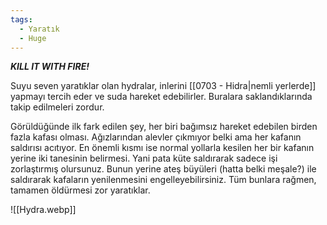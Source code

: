 ```yaml
---
tags:
  - Yaratık
  - Huge
---  
```

  
***KILL IT WITH FIRE!***  
  
Suyu seven yaratıklar olan hydralar, inlerini [[0703 - Hidra|nemli yerlerde]] yapmayı tercih eder ve suda hareket edebilirler. Buralara saklandıklarında takip edilmeleri zordur.  
  
Görüldüğünde ilk fark edilen şey, her biri bağımsız hareket edebilen birden fazla kafası olması. Ağızlarından alevler çıkmıyor belki ama her kafanın saldırısı acıtıyor. En önemli kısmı ise normal yollarla kesilen her bir kafanın yerine iki tanesinin belirmesi. Yani pata küte saldırarak sadece işi zorlaştırmış olursunuz. Bunun yerine ateş büyüleri (hatta belki meşale?) ile saldırarak kafaların yenilenmesini engelleyebilirsiniz. Tüm bunlara rağmen, tamamen öldürmesi zor yaratıklar.  
  
![[Hydra.webp]]